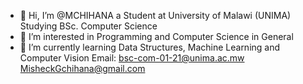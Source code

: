 - 👋 Hi, I’m @MCHIHANA a Student at University of Malawi (UNIMA) Studying BSc. Computer Science
- 👀 I’m interested in Programming and Computer Science in General
- 🌱 I’m currently learning Data Structures, Machine Learning and Computer Vision
  Email: bsc-com-01-21@unima.ac.mw
  MisheckGchihana@gmail.com
